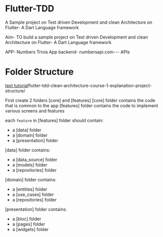 # Flutter-TDD
A Sample project on Test driven Development and clean Architecture on Flutter- A Dart Language framework

Aim- TO build a sample project on Test driven Development and clean Architecture on Flutter- A Dart Language framework

APP- Numbers Trivia App
backend- numbersapi.com--- APIs


# Folder Structure
[text tutorial](https://resocoder.com/2019/08/27/)flutter-tdd-clean-architecture-course-1-explanation-project-structure/

[!img]: diagrams\Clean-Architecture-Flutter-Diagram.webp
First create 2 folders [core] and [features]
[core] folder contains the code that is common to the app
[features] folder contains the code to implement various screens and features

[!img]: diagrams\number_trivia-feature.webp


each `feature` in [features] folder should contain:
- a [data] folder
- a [domain] folder
- a [presentation] folder

[data] folder contains:
- a [data_source] folder
- a [models] folder
- a [repositories] folder

[domain] folder contains:
- a [entities] folder
- a [use_cases] folder
- a [repositories] folder

[presentation] folder contains:
- a [bloc] folder
- a [pages] folder
- a [widgets] folder